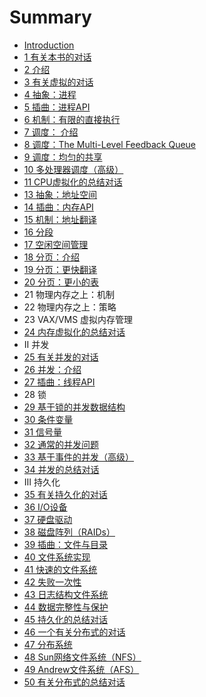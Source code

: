 # Summary

* [Introduction](README.md)
* [1 有关本书的对话](chapter1.md)
* [2 介绍](chapter2.md)
* [3 有关虚拟的对话](chapter3.md)
* [4 抽象：进程](chapter4.md)
* [5 插曲：进程API](chapter5.md)
* [6 机制：有限的直接执行](chapter6.md)
* [7 调度： 介绍](chapter7.md)
* [8 调度：The Multi-Level Feedback Queue](chapter8.md)
* [9 调度：均匀的共享](chapter9.md)
* [10 多处理器调度（高级）](chapter10.md)
* [11 CPU虚拟化的总结对话](chapter11.md)
* [13 抽象：地址空间](chapter13.md)
* [14 插曲：内存API](chapter14.md)
* [15 机制：地址翻译](chapter15.md)
* [16 分段](chapter16.md)
* [17 空闲空间管理](chapter17.md)
* [18 分页：介绍](chapter18.md)
* [19 分页：更快翻译](chapter19.md)
* [20 分页：更小的表](chapter20.md)
* 21 物理内存之上：机制
* 22 物理内存之上：策略
* 23 VAX/VMS 虚拟内存管理
* [24 内存虚拟化的总结对话](chapter24.md)
* II 并发
* [25 有关并发的对话](chapter25.md)
* [26 并发：介绍](chapter26.md)
* [27 插曲：线程API](chapter27.md)
* 28 锁
* [29 基于锁的并发数据结构](chapter29.md)
* [30 条件变量](chapter30.md)
* [31 信号量](chapter31.md)
* [32 通常的并发问题](chapter32.md)
* [33 基于事件的并发（高级）](chapter33.md)
* [34 并发的总结对话](chapter34.md)
* III 持久化
* [35 有关持久化的对话](chapter35.md)
* [36 I/O设备](chapter36.md)
* [37 硬盘驱动](chapter37.md)
* [38 磁盘阵列（RAIDs）](chapter38.md)
* [39 插曲：文件与目录](chapter39.md)
* [40 文件系统实现](chapter40.md)
* [41 快速的文件系统](chapter41.md)
* [42 失败一次性](chapter42.md)
* [43 日志结构文件系统](chapter43.md)
* [44 数据完整性与保护](chapter44.md)
* [45 持久化的总结对话](chapter45.md)
* [46 一个有关分布式的对话](chapter46.md)
* [47 分布系统](chapter47.md)
* [48 Sun网络文件系统（NFS）](chapter48.md)
* [49 Andrew文件系统（AFS）](chapter49.md)
* [50 有关分布式的总结对话](chapter50.md)

